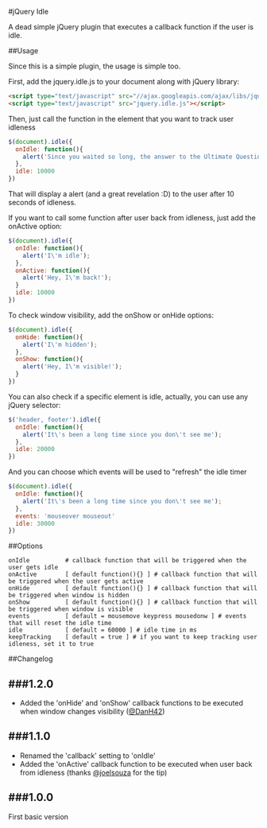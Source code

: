 #jQuery Idle

A dead simple jQuery plugin that executes a callback function if the user is idle.

##Usage

Since this is a simple plugin, the usage is simple too.

First, add the jquery.idle.js to your document along with jQuery library:

```html
<script type="text/javascript" src="//ajax.googleapis.com/ajax/libs/jquery/1.7.2/jquery.min.js"></script>
<script type="text/javascript" src="jquery.idle.js"></script>
```

Then, just call the function in the element that you want to track user idleness

```js
$(document).idle({
  onIdle: function(){
  	alert('Since you waited so long, the answer to the Ultimate Question of Life, the Universe, and Everything is 42');
  },
  idle: 10000
})
```

That will display a alert (and a great revelation :D) to the user after 10 seconds of idleness.

If you want to call some function after user back from idleness, just add the onActive option:

```js
$(document).idle({
  onIdle: function(){
    alert('I\'m idle');
  },
  onActive: function(){
    alert('Hey, I\'m back!');
  }
  idle: 10000
})
```

To check window visibility, add the onShow or onHide options:

```js
$(document).idle({
  onHide: function(){
    alert('I\'m hidden');
  },
  onShow: function(){
    alert('Hey, I\'m visible!');
  }
})

```

You can also check if a specific element is idle, actually, you can use any jQuery selector:

```js
$('header, footer').idle({
  onIdle: function(){
  	alert('It\'s been a long time since you don\'t see me');
  },
  idle: 20000
})
```

And you can choose which events will be used to "refresh" the idle timer

```js
$(document).idle({
  onIdle: function(){
  	alert('It\'s been a long time since you don\'t see me');
  },
  events: 'mouseover mouseout'
  idle: 30000
})
```

##Options

```
onIdle	    	# callback function that will be triggered when the user gets idle
onActive    	[ default function(){} ] # callback function that will be triggered when the user gets active
onHide	    	[ default function(){} ] # callback function that will be triggered when window is hidden
onShow	    	[ default function(){} ] # callback function that will be triggered when window is visible
events			[ default = mousemove keypress mousedonw ] # events that will reset the idle time
idle			[ default = 60000 ] # idle time in ms
keepTracking 	[ default = true ] # if you want to keep tracking user idleness, set it to true
```

##Changelog

###1.2.0
--------
* Added the 'onHide' and 'onShow' callback functions to be executed when window changes visibility ([@DanH42](https://github.com/DanH42))

###1.1.0
--------
* Renamed the 'callback' setting to 'onIdle'
* Added the 'onActive' callback function to be executed when user back from idleness (thanks [@joelsouza](https://github.com/joelsouza) for the tip)

###1.0.0
--------
First basic version
